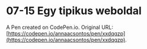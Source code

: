 # 07-15 Egy tipikus weboldal

A Pen created on CodePen.io. Original URL: [https://codepen.io/annaacsontos/pen/xxdqqzp](https://codepen.io/annaacsontos/pen/xxdqqzp).


